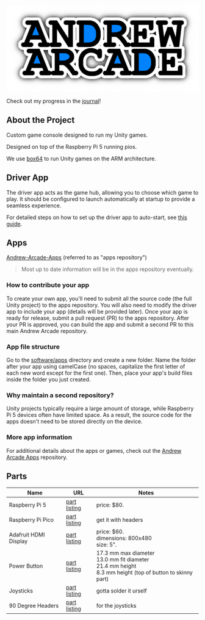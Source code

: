 <img src="media/logo/andrew-arcade-logo.png">

Check out my progress in the [journal](JOURNAL.md)!

## About the Project

Custom game console designed to run my Unity games.

Designed on top of the Raspberry Pi 5 running pios.

We use [box64](https://github.com/ptitSeb/box64) to run Unity games on the ARM architecture. 

## Driver App

The driver app acts as the game hub, allowing you to choose which game to play. It should be configured to launch automatically at startup to provide a seamless experience.

For detailed steps on how to set up the driver app to auto-start, see [this guide](software/README.md).

## Apps
[Andrew-Arcade-Apps](https://github.com/AndrewCromar/Andrew-Arcade-Apps) (referred to as "apps repository")
> Most up to date information will be in the apps repository eventually.

### How to contribute your app

To create your own app, you'll need to submit all the source code (the full Unity project) to the apps repository. You will also need to modify the driver app to include your app (details will be provided later). Once your app is ready for release, submit a pull request (PR) to the apps repository. After your PR is approved, you can build the app and submit a second PR to this main Andrew Arcade repository.

### App file structure

Go to the [software/apps](software/apps) directory and create a new folder. Name the folder after your app using camelCase (no spaces, capitalize the first letter of each new word except for the first one). Then, place your app's build files inside the folder you just created.

### Why maintain a second repository?

Unity projects typically require a large amount of storage, while Raspberry Pi 5 devices often have limited space. As a result, the source code for the apps doesn't need to be stored directly on the device.

### More app information

For additional details about the apps or games, check out the [Andrew Arcade Apps](https://github.com/AndrewCromar/Andrew-Arcade-Apps) repository.

## Parts

| Name | URL | Notes |
| ---- | --- | ----- |
| Raspberry Pi 5 | [part listing](https://www.raspberrypi.com/products/raspberry-pi-5/) | price: $80.
| Raspberry Pi Pico | [part listing](https://www.raspberrypi.com/products/raspberry-pi-pico/) |  get it with headers |
| Adafruit HDMI Display | [part listing](https://www.adafruit.com/product/2232) | price: $60.<br> dimensions: 800x480<br> size: 5".
| Power Button | [part listing](https://www.amazon.com/Momentary-pre-Wiring-Waterproof-Stainless-Normally/dp/B09BKXT1J1/ref=sr_1_21?crid=1UOTGELQWX2QV&qid=1748031298&sprefix=push%2Bbutton%2Caps%2C246&sr=8-21&xpid=hIhX7cwb6-fjm&th=1) | 17.3 mm max diameter<br> 13.0 mm fit diameter<br> 21.4 mm height<br> 8.3 mm height (top of button to skinny part) |
| Joysticks | [part listing](https://www.adafruit.com/product/512) | gotta solder it urself |
| 90 Degree Headers | [part listing](https://www.amazon.com/PATIKIL-Header-Single-2-54mm-Plated/dp/B0C81QTKC5?source=ps-sl-shoppingads-lpcontext&ref_=fplfs&gQT=1&th=1) | for the joysticks |